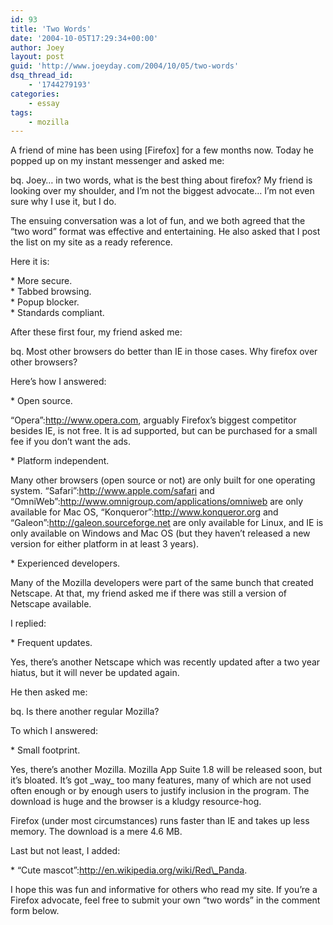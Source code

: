 ```yaml
---
id: 93
title: 'Two Words'
date: '2004-10-05T17:29:34+00:00'
author: Joey
layout: post
guid: 'http://www.joeyday.com/2004/10/05/two-words'
dsq_thread_id:
    - '1744279193'
categories:
    - essay
tags:
    - mozilla
---
```


A friend of mine has been using \[Firefox\] for a few months now. Today he popped up on my instant messenger and asked me:

bq. Joey… in two words, what is the best thing about firefox? My friend is looking over my shoulder, and I’m not the biggest advocate… I’m not even sure why I use it, but I do.

The ensuing conversation was a lot of fun, and we both agreed that the “two word” format was effective and entertaining. He also asked that I post the list on my site as a ready reference.

Here it is:

\* More secure.  
\* Tabbed browsing.  
\* Popup blocker.  
\* Standards compliant.

After these first four, my friend asked me:

bq. Most other browsers do better than IE in those cases. Why firefox over other browsers?

Here’s how I answered:

\* Open source.

“Opera”:http://www.opera.com, arguably Firefox’s biggest competitor besides IE, is not free. It is ad supported, but can be purchased for a small fee if you don’t want the ads.

\* Platform independent.

Many other browsers (open source or not) are only built for one operating system. “Safari”:http://www.apple.com/safari and “OmniWeb”:http://www.omnigroup.com/applications/omniweb are only available for Mac OS, “Konqueror”:http://www.konqueror.org and “Galeon”:http://galeon.sourceforge.net are only available for Linux, and IE is only available on Windows and Mac OS (but they haven’t released a new version for either platform in at least 3 years).

\* Experienced developers.

Many of the Mozilla developers were part of the same bunch that created Netscape. At that, my friend asked me if there was still a version of Netscape available.

I replied:

\* Frequent updates.

Yes, there’s another Netscape which was recently updated after a two year hiatus, but it will never be updated again.

He then asked me:

bq. Is there another regular Mozilla?

To which I answered:

\* Small footprint.

Yes, there’s another Mozilla. Mozilla App Suite 1.8 will be released soon, but it’s bloated. It’s got \_way\_ too many features, many of which are not used often enough or by enough users to justify inclusion in the program. The download is huge and the browser is a kludgy resource-hog.

Firefox (under most circumstances) runs faster than IE and takes up less memory. The download is a mere 4.6 MB.

Last but not least, I added:

\* “Cute mascot”:http://en.wikipedia.org/wiki/Red\_Panda.

I hope this was fun and informative for others who read my site. If you’re a Firefox advocate, feel free to submit your own “two words” in the comment form below.